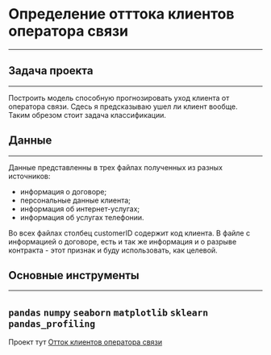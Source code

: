# Определение отттока клиентов оператора связи
---
## Задача проекта
---
Построить модель способную прогнозировать уход клиента от оператора связи. Сдесь я предсказываю ушел ли клиент вообще.
<br>Таким обрезом стоит задача классификации.

## Данные
---
Данные представленны в трех файлах полученных из разных источников:
* информация о договоре; 
* персональные данные клиента;
* информация об интернет-услугах;
* информация об услугах телефонии.

Во всех файлах столбец customerID содержит код клиента.
В файле с информацией о договоре, есть и так же информация и о разрыве контракта - этот признак и буду использовать, как целевой.

## Основные инструменты
---
`pandas` `numpy` `seaborn` `matplotlib` `sklearn` `pandas_profiling`
---
Проект тут [Отток клиентов оператора связи](Telecom.ipynb) 
